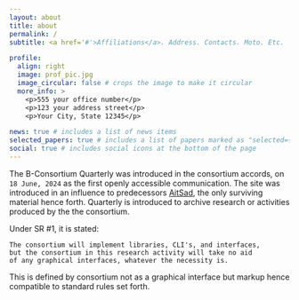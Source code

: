 ```yaml
---
layout: about
title: about
permalink: /
subtitle: <a href='#'>Affiliations</a>. Address. Contacts. Moto. Etc.

profile:
  align: right
  image: prof_pic.jpg
  image_circular: false # crops the image to make it circular
  more_info: >
    <p>555 your office number</p>
    <p>123 your address street</p>
    <p>Your City, State 12345</p>

news: true # includes a list of news items
selected_papers: true # includes a list of papers marked as "selected={true}"
social: true # includes social icons at the bottom of the page
---
```


The B-Consortium Quarterly was introduced in the consortium accords, on `18 June, 2024` as the first openly accessible communication. The site was introduced in an influence to predecessors [AitSad](https://github.com/AitSad), the only surviving material hence forth. Quarterly is introduced to archive research or activities produced by the the consortium. 

Under SR #1, it is stated:
```
The consortium will implement libraries, CLI's, and interfaces,
but the consortium in this research activity will take no aid
of any graphical interfaces, whatever the necessity is.
```

This is defined by consortium not as a graphical interface but markup hence compatible to standard rules set forth.

